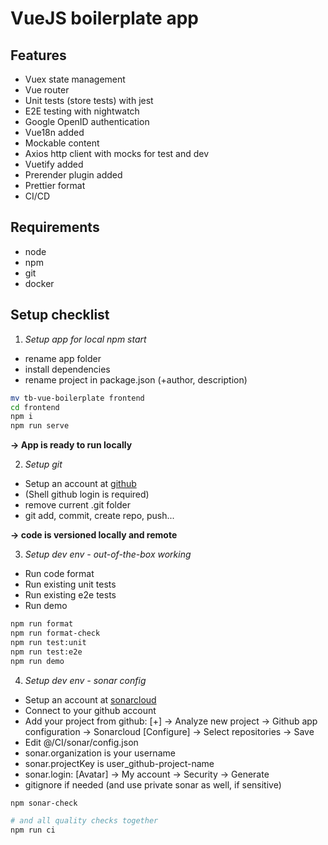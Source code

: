 # VueJS boilerplate app

## Features
- Vuex state management
- Vue router
- Unit tests (store tests) with jest
- E2E testing with nightwatch
- Google OpenID authentication
- Vue18n added
- Mockable content
- Axios http client with mocks for test and dev
- Vuetify added
- Prerender plugin added
- Prettier format
- CI/CD

## Requirements
- node
- npm
- git
- docker

## Setup checklist

1. _Setup app for local npm start_
  - rename app folder
  - install dependencies
  - rename project in package.json (+author, description)

  ```bash
  mv tb-vue-boilerplate frontend
  cd frontend
  npm i
  npm run serve
  ```

  __-> App is ready to run locally__

2.  _Setup git_
  - Setup an account at [github](https://github.io)
  - (Shell github login is required)
  - remove current .git folder
  - git add, commit, create repo, push...

  __-> code is versioned locally and remote__

3. _Setup dev env - out-of-the-box working_
  - Run code format
  - Run existing unit tests
  - Run existing e2e tests
  - Run demo

  ```bash
  npm run format
  npm run format-check
  npm run test:unit
  npm run test:e2e
  npm run demo
  ```

4. _Setup dev env -  sonar config_
  - Setup an account at [sonarcloud](https://sonarcloud.io)
  - Connect to your github account
  - Add your project from github: [+] -> Analyze new project -> Github app configuration -> Sonarcloud [Configure] -> Select repositories -> Save
  - Edit @/CI/sonar/config.json
  - sonar.organization is your username
  - sonar.projectKey is user_github-project-name
  - sonar.login: [Avatar] -> My account -> Security -> Generate
  - gitignore if needed (and use private sonar as well, if sensitive)

  ```bash
  npm sonar-check

  # and all quality checks together
  npm run ci
  ```
